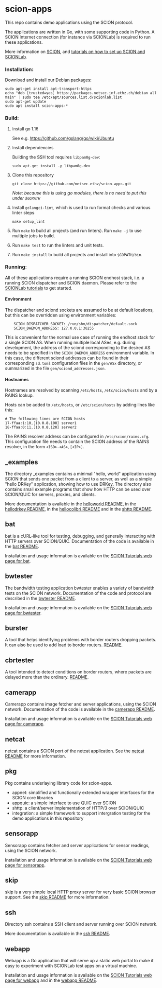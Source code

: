 # scion-apps

This repo contains demo applications using the SCION protocol.

The applications are written in Go, with some supporting code in Python. A SCION Internet connection (for instance via SCIONLab) is required to run these applications.

More information on [SCION](https://www.scion-architecture.net/), and [tutorials on how to set up SCION and SCIONLab](https://docs.scionlab.org/).

### Installation:
Download and install our Debian packages:
```shell
sudo apt-get install apt-transport-https
echo "deb [trusted=yes] https://packages.netsec.inf.ethz.ch/debian all main" | sudo tee /etc/apt/sources.list.d/scionlab.list
sudo apt-get update
sudo apt install scion-apps-*
```

### Build:

1. Install go 1.16

    See e.g. https://github.com/golang/go/wiki/Ubuntu

1. Install dependencies

    Building the SSH tool requires `libpam0g-dev`:

    ```shell
    sudo apt-get install -y libpam0g-dev
    ```

1. Clone this repository

   ```shell
   git clone https://github.com/netsec-ethz/scion-apps.git
   ```
   _Note: because this is using go modules, there is no need to put this under `$GOPATH`_

1. Install `golangci-lint`, which is used to run format checks and various linter steps

    ```shell
    make setup_lint
    ```

1. Run `make` to build all projects (and run linters). Run `make -j` to use multiple jobs to build.

1. Run `make test` to run the linters and unit tests.

1. Run `make install` to build all projects and install into `$GOPATH/bin`.


### Running:

All of these applications require a running SCION endhost stack, i.e. a running
SCION dispatcher and SCION daemon.
Please refer to the [SCIONLab tutorials](https://docs.scionlab.org) to get
started.


#### Environment

The dispatcher and sciond sockets are assumed to be at default locations, but
this can be overridden using environment variables:

		SCION_DISPATCHER_SOCKET: /run/shm/dispatcher/default.sock
		SCION_DAEMON_ADDRESS: 127.0.0.1:30255

This is convenient for the normal use case of running the endhost stack for a
single SCION AS.
When running multiple local ASes, e.g. during development, the address of the
sciond corresponding to the desired AS needs to be specified in the
`SCION_DAEMON_ADDRESS` environment variable.
In this case, the different sciond addresses can be found in their
corresponding `sd.toml` configuration files in the `gen/ASx`
directory, or summarized in the file `gen/sciond_addresses.json`.


#### Hostnames
Hostnames are resolved by scanning `/etc/hosts`, `/etc/scion/hosts` and by a RAINS lookup.

Hosts can be added to `/etc/hosts`, or `/etc/scion/hosts` by adding lines like this:

```
# The following lines are SCION hosts
17-ffaa:1:10,[10.0.8.100] server1
18-ffaa:0:11,[10.0.8.120] server2
```

The RAINS resolver address can be configured in `/etc/scion/rains.cfg`.
This configuration file needs to contain the SCION address of the RAINS
resolver, in the form `<ISD>-<AS>,[<IP>]`.


## _examples

The directory _examples contains a minimal "hello, world" application using SCION that sends one packet from a client to a server,
as well as a simple "hello DRKey" application, showing how to use DRKey.
The directory also contains small example programs that show how HTTP can be used over SCION/QUIC for servers, proxies, and clients.

More documentation is available in the [helloworld README](_examples/helloworld/README.md), in the [hellodrkey README](_examples/hellodrkey/README.md),
in the [hellocolibri README](_examples/hellocolibri/README.md) and in the [shttp README](_examples/shttp/README.md).


## bat

bat is a cURL-like tool for testing, debugging, and generally interacting with HTTP servers over SCION/QUIC. Documentation of the code is available in the [bat README](bat/README.md).

Installation and usage information is available on the [SCION Tutorials web page for bat](https://docs.scionlab.org/content/apps/bat.html).


## bwtester

The bandwidth testing application bwtester enables a variety of bandwidth tests on the SCION network. Documentation of the code and protocol are described in the [bwtester README](bwtester/README.md).

Installation and usage information is available on the [SCION Tutorials web page for bwtester](https://docs.scionlab.org/content/apps/bwtester.html).


## burster

A tool that helps identifying problems with border routers dropping packets. It can also be used to add load to border routers. [README](burster/README.md).

## cbrtester

A tool intended to detect conditions on border routers, where packets are delayed more than the ordinary. [README](cbrtester/README.md).
## camerapp

Camerapp contains image fetcher and server applications, using the SCION network. Documentation of the code is available in the [camerapp README](camerapp/README.md).

Installation and usage information is available on the [SCION Tutorials web page for camerapp](https://docs.scionlab.org/content/apps/access_camera.html).


## netcat

netcat contains a SCION port of the netcat application. See the [netcat README](netcat/README.md) for more information.


## pkg

Pkg contains underlaying library code for scion-apps.

- appnet: simplified and functionally extended wrapper interfaces for the SCION core libraries
- appquic:  a simple interface to use QUIC over SCION
- shttp: a client/server implementation of HTTP/3 over SCION/QUIC
- integration: a simple framework to support intergration testing for the demo applications in this repository


## sensorapp

Sensorapp contains fetcher and server applications for sensor readings, using the SCION network.

Installation and usage information is available on the [SCION Tutorials web page for sensorapp](https://docs.scionlab.org/content/apps/fetch_sensor_readings.html).

## skip

skip is a very simple local HTTP proxy server for very basic SCION browser support. See the [skip README](skip/README.md) for more information.

## ssh

Directory ssh contains a SSH client and server running over SCION network.

More documentation is available in the [ssh README](ssh/README.md).


## webapp

Webapp is a Go application that will serve up a static web portal to make it easy to experiment with SCIONLab test apps on a virtual machine.

Installation and usage information is available on the [SCION Tutorials web page for webapp](https://docs.scionlab.org/content/apps/as_visualization/webapp.html) and in the [webapp README](webapp/README.md).
